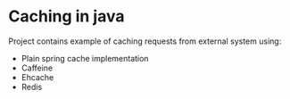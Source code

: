 # Caching in java
Project contains example of caching requests from external system using:
- Plain spring cache implementation
- Caffeine
- Ehcache
- Redis
